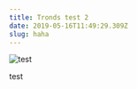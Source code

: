 ```yaml
---
title: Tronds test 2
date: 2019-05-16T11:49:29.309Z
slug: haha
---
```

![test](/static/images/malte-wingen-381988-unsplash.jpg "test")

test
